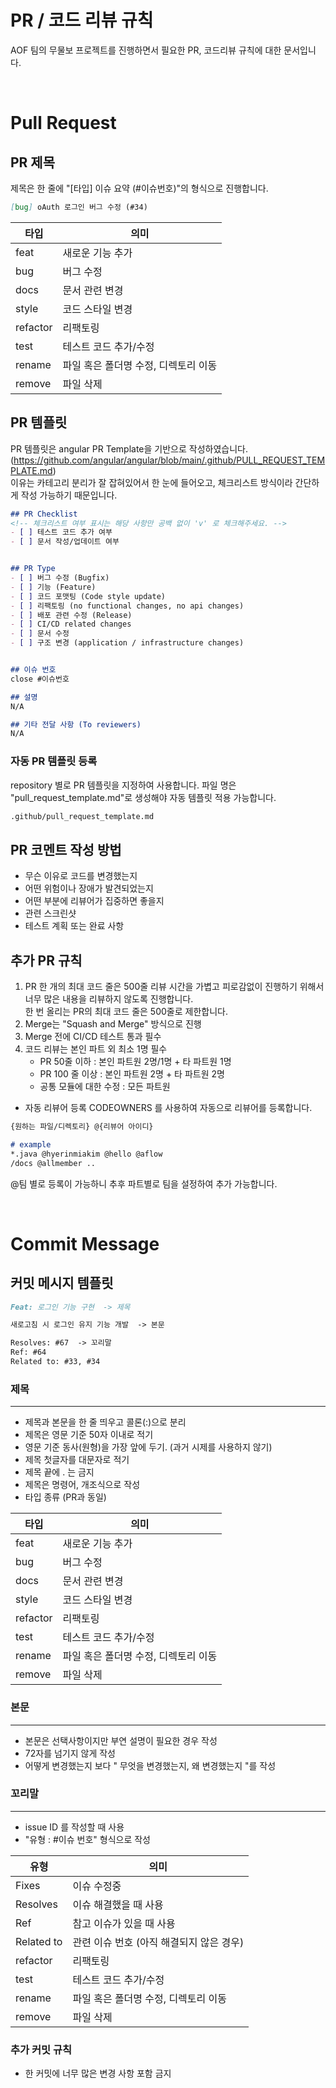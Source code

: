 # PR / 코드 리뷰 규칙 
AOF 팀의 무물보 프로젝트를 진행하면서 필요한 PR, 코드리뷰 규칙에 대한 문서입니다. 

<br>

# Pull Request 
## PR 제목 
제목은 한 줄에 "[타입] 이슈 요약 (#이슈번호)"의 형식으로 진행합니다. 
```md
[bug] oAuth 로그인 버그 수정 (#34)
```
|타입|의미|
|------|---|
|feat|새로운 기능 추가|
|bug|버그 수정|
|docs|문서 관련 변경|
|style|코드 스타일 변경|
|refactor|리팩토링|
|test|테스트 코드 추가/수정|
|rename|파일 혹은 폴더명 수정, 디렉토리 이동|
|remove|파일 삭제|

## PR 템플릿 
PR 템플릿은 angular PR Template을 기반으로 작성하였습니다.  
(https://github.com/angular/angular/blob/main/.github/PULL_REQUEST_TEMPLATE.md)   
이유는 카테고리 분리가 잘 잡혀있어서 한 눈에 들어오고, 체크리스트 방식이라 간단하게 작성 가능하기 때문입니다. 

```md
## PR Checklist
<!-- 체크리스트 여부 표시는 해당 사항만 공백 없이 'v' 로 체크해주세요. -->
- [ ] 테스트 코드 추가 여부
- [ ] 문서 작성/업데이트 여부


## PR Type
- [ ] 버그 수정 (Bugfix)
- [ ] 기능 (Feature)
- [ ] 코드 포맷팅 (Code style update)
- [ ] 리팩토링 (no functional changes, no api changes)
- [ ] 배포 관련 수정 (Release)
- [ ] CI/CD related changes
- [ ] 문서 수정
- [ ] 구조 변경 (application / infrastructure changes)


## 이슈 번호 
close #이슈번호

## 설명
N/A

## 기타 전달 사항 (To reviewers)
N/A

```
### 자동 PR 템플릿 등록
repository 별로 PR 템플릿을 지정하여 사용합니다. 
파일 명은 "pull_request_template.md"로 생성해야 자동 템플릿 적용 가능합니다. 
```md
.github/pull_request_template.md
```

## PR 코멘트 작성 방법
- 무슨 이유로 코드를 변경했는지
- 어떤 위험이나 장애가 발견되었는지
- 어떤 부분에 리뷰어가 집중하면 좋을지
- 관련 스크린샷
- 테스트 계획 또는 완료 사항


## 추가 PR 규칙
1. PR 한 개의 최대 코드 줄은 500줄
  리뷰 시간을 가볍고 피로감없이 진행하기 위해서 너무 많은 내용을 리뷰하지 않도록 진행합니다.    
  한 번 올리는 PR의 최대 코드 줄은 500줄로 제한합니다.
2. Merge는 "Squash and Merge" 방식으로 진행
3. Merge 전에 CI/CD 테스트 통과 필수
4. 코드 리뷰는 본인 파트 외 최소 1명 필수
   - PR 50줄 이하 : 본인 파트원 2명/1명 + 타 파트원 1명
   - PR 100 줄 이상 : 본인 파트원 2명 + 타 파트원 2명
   - 공통 모듈에 대한 수정 : 모든 파트원
  * 자동 리뷰어 등록 
  CODEOWNERS 를 사용하여 자동으로 리뷰어를 등록합니다. 
  ```md
  {원하는 파일/디렉토리} @{리뷰어 아이디}
  
  # example
  *.java @hyerinmiakim @hello @aflow
  /docs @allmember ..  
  ```
  @팀 별로 등록이 가능하니 추후 파트별로 팀을 설정하여 추가 가능합니다. 

<br>

# Commit Message 
## 커밋 메시지 템플릿 
```md
Feat: 로그인 기능 구현  -> 제목

새로고침 시 로그인 유지 기능 개발  -> 본문

Resolves: #67  -> 꼬리말
Ref: #64
Related to: #33, #34
```
### 제목 
----
* 제목과 본문을 한 줄 띄우고 콜론(:)으로 분리
* 제목은 영문 기준 50자 이내로 적기
* 영문 기준 동사(원형)을 가장 앞에 두기. (과거 시제를 사용하지 않기)
* 제목 첫글자를 대문자로 적기
* 제목 끝에 . 는 금지
* 제목은 명령어, 개조식으로 작성
* 타입 종류 (PR과 동일)

|타입|의미|
|------|---|
|feat|새로운 기능 추가|
|bug|버그 수정|
|docs|문서 관련 변경|
|style|코드 스타일 변경|
|refactor|리팩토링|
|test|테스트 코드 추가/수정|
|rename|파일 혹은 폴더명 수정, 디렉토리 이동|
|remove|파일 삭제|

### 본문
----
* 본문은 선택사항이지만 부연 설명이 필요한 경우 작성
* 72자를 넘기지 않게 작성
* 어떻게 변경했는지 보다 " 무엇을 변경했는지, 왜 변경했는지 "를 작성

### 꼬리말 
----
* issue ID 를 작성할 때 사용
* "유형 : #이슈 번호" 형식으로 작성

|유형|의미|
|------|---|
|Fixes|이슈 수정중|
|Resolves|이슈 해결했을 때 사용|
|Ref|참고 이슈가 있을 때 사용|
|Related to|관련 이슈 번호 (아직 해결되지 않은 경우)|
|refactor|리팩토링|
|test|테스트 코드 추가/수정|
|rename|파일 혹은 폴더명 수정, 디렉토리 이동|
|remove|파일 삭제|

### 추가 커밋 규칙 
- 한 커밋에 너무 많은 변경 사항 포함 금지




